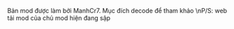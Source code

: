 Bản mod được làm bởi ManhCr7. Mục đích decode để tham khảo
\nP/S: web tải mod của chủ mod hiện đang sập
